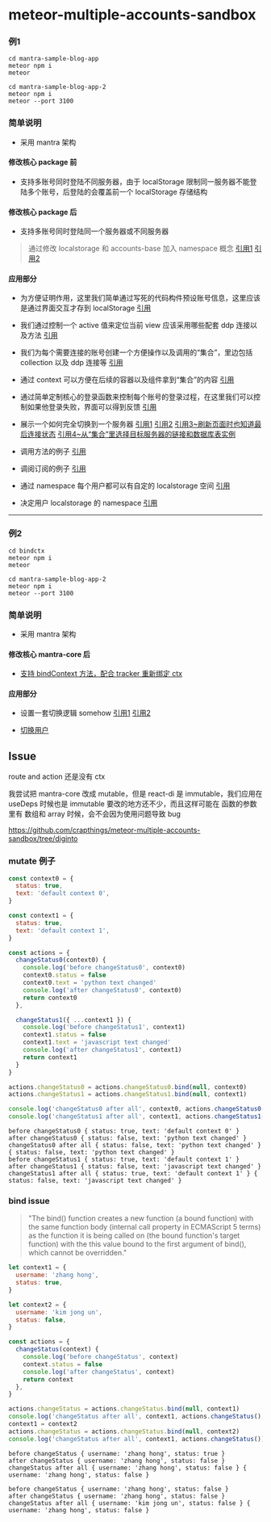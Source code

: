 # meteor-multiple-accounts-sandbox

### 例1

```
cd mantra-sample-blog-app
meteor npm i
meteor
```

```
cd mantra-sample-blog-app-2
meteor npm i
meteor --port 3100
```

### 简单说明

- 采用 mantra 架构

#### 修改核心 package 前

- 支持多账号同时登陆不同服务器，由于 localStorage 限制同一服务器不能登陆多个账号，后登陆的会覆盖前一个 localStorage 存储结构

#### 修改核心 package 后

- 支持多账号同时登陆同一个服务器或不同服务器

> 通过修改 localstorage 和 accounts-base 加入 namespace 概念 [引用1](https://github.com/crapthings/meteor-multiple-accounts-sandbox/blob/master/mantra-sample-blog-app/packages/localstorage/localstorage.js#L68) [引用2](https://github.com/crapthings/meteor-multiple-accounts-sandbox/blob/master/mantra-sample-blog-app/packages/accounts-base/accounts_client.js#L495)

#### 应用部分

- 为方便证明作用，这里我们简单通过写死的代码构件预设账号信息，这里应该是通过界面交互才存到 localStorage [引用](https://github.com/crapthings/meteor-multiple-accounts-sandbox/blob/master/mantra-sample-blog-app/client/configs/context.js#L10)

- 我们通过控制一个 active 值来定位当前 view 应该采用哪些配套 ddp 连接以及方法 [引用](https://github.com/crapthings/meteor-multiple-accounts-sandbox/blob/master/mantra-sample-blog-app/client/configs/context.js#L25)

- 我们为每个需要连接的账号创建一个方便操作以及调用的“集合”，里边包括 collection 以及 ddp 连接等 [引用](https://github.com/crapthings/meteor-multiple-accounts-sandbox/blob/master/mantra-sample-blog-app/client/configs/context.js#L34)

- 通过 context 可以方便在后续的容器以及组件拿到“集合”的内容 [引用](https://github.com/crapthings/meteor-multiple-accounts-sandbox/blob/master/mantra-sample-blog-app/client/configs/context.js#L48)

- 通过简单定制核心的登录函数来控制每个账号的登录过程，在这里我们可以控制如果他登录失败，界面可以得到反馈 [引用](https://github.com/crapthings/meteor-multiple-accounts-sandbox/blob/master/mantra-sample-blog-app/client/configs/context.js#L60)

- 展示一个如何完全切换到一个服务器 [引用1](https://github.com/crapthings/meteor-multiple-accounts-sandbox/blob/master/mantra-sample-blog-app/client/modules/core/components/switch.js#L26) [引用2](https://github.com/crapthings/meteor-multiple-accounts-sandbox/blob/master/mantra-sample-blog-app/client/modules/core/actions/accounts.js#L2) [引用3~刷新页面时也知道最后连接状态](https://github.com/crapthings/meteor-multiple-accounts-sandbox/blob/master/mantra-sample-blog-app/client/configs/context.js#L43) [引用4~从“集合”里选择目标服务器的链接和数据库表实例](https://github.com/crapthings/meteor-multiple-accounts-sandbox/blob/master/mantra-sample-blog-app/client/modules/core/containers/postlist.js#L6)

- 调用方法的例子 [引用](https://github.com/crapthings/meteor-multiple-accounts-sandbox/blob/master/mantra-sample-blog-app/client/modules/core/actions/posts.js#L13)

- 调阅订阅的例子 [引用](https://github.com/crapthings/meteor-multiple-accounts-sandbox/blob/master/mantra-sample-blog-app/client/modules/core/containers/postlist.js#L10)

- 通过 namespace 每个用户都可以有自定的 localstorage 空间 [引用](https://github.com/crapthings/meteor-multiple-accounts-sandbox/blob/master/mantra-sample-blog-app/client/configs/context.js#L20)

- 决定用户 localstorage 的 namespace [引用](https://github.com/crapthings/meteor-multiple-accounts-sandbox/blob/master/mantra-sample-blog-app/client/configs/context.js#L37)

---

### 例2

```
cd bindctx
meteor npm i
meteor
```

```
cd mantra-sample-blog-app-2
meteor npm i
meteor --port 3100
```

### 简单说明

- 采用 mantra 架构

#### 修改核心 mantra-core 后

- [支持 bindContext 方法，配合 tracker 重新绑定 ctx](https://github.com/crapthings/meteor-multiple-accounts-sandbox/blob/master/bindctx/imports/react-deps/packages/mantra-core/src/app.js#L36)

#### 应用部分

- 设置一套切换逻辑 somehow [引用1](https://github.com/crapthings/meteor-multiple-accounts-sandbox/blob/master/bindctx/client/main.js#L23) [引用2](https://github.com/crapthings/meteor-multiple-accounts-sandbox/blob/master/bindctx/client/main.js#L41)

- [切换用户](https://github.com/crapthings/meteor-multiple-accounts-sandbox/blob/master/bindctx/client/modules/core/components/main_layout.js#L11)

## Issue

route and action 还是没有 ctx

我尝试把 mantra-core 改成 mutable，但是 react-di 是 immutable，我们应用在 useDeps 时候也是 immutable
要改的地方还不少，而且这样可能在 函数的参数里有 数组和 array 时候，会不会因为使用问题导致 bug

https://github.com/crapthings/meteor-multiple-accounts-sandbox/tree/diginto

### mutate 例子

```js
const context0 = {
  status: true,
  text: 'default context 0',
}

const context1 = {
  status: true,
  text: 'default context 1',
}

const actions = {
  changeStatus0(context0) {
    console.log('before changeStatus0', context0)
    context0.status = false
    context0.text = 'python text changed'
    console.log('after changeStatus0', context0)
    return context0
  },

  changeStatus1({ ...context1 }) {
    console.log('before changeStatus1', context1)
    context1.status = false
    context1.text = 'javascript text changed'
    console.log('after changeStatus1', context1)
    return context1
  }
}

actions.changeStatus0 = actions.changeStatus0.bind(null, context0)
actions.changeStatus1 = actions.changeStatus1.bind(null, context1)

console.log('changeStatus0 after all', context0, actions.changeStatus0())
console.log('changeStatus1 after all', context1, actions.changeStatus1())
```

```
before changeStatus0 { status: true, text: 'default context 0' }
after changeStatus0 { status: false, text: 'python text changed' }
changeStatus0 after all { status: false, text: 'python text changed' } { status: false, text: 'python text changed' }
before changeStatus1 { status: true, text: 'default context 1' }
after changeStatus1 { status: false, text: 'javascript text changed' }
changeStatus1 after all { status: true, text: 'default context 1' } { status: false, text: 'javascript text changed' }
```

### bind issue

> "The bind() function creates a new function (a bound function) with the same function body (internal call property in ECMAScript 5 terms) as the function it is being called on (the bound function's target function) with the this value bound to the first argument of bind(), which cannot be overridden."

```js
let context1 = {
  username: 'zhang hong',
  status: true,
}

let context2 = {
  username: 'kim jong un',
  status: false,
}

const actions = {
  changeStatus(context) {
    console.log('before changeStatus', context)
    context.status = false
    console.log('after changeStatus', context)
    return context
  },
}

actions.changeStatus = actions.changeStatus.bind(null, context1)
console.log('changeStatus after all', context1, actions.changeStatus(), '\n')
context1 = context2
actions.changeStatus = actions.changeStatus.bind(null, context2)
console.log('changeStatus after all', context1, actions.changeStatus())
```

```
before changeStatus { username: 'zhang hong', status: true }
after changeStatus { username: 'zhang hong', status: false }
changeStatus after all { username: 'zhang hong', status: false } { username: 'zhang hong', status: false }

before changeStatus { username: 'zhang hong', status: false }
after changeStatus { username: 'zhang hong', status: false }
changeStatus after all { username: 'kim jong un', status: false } { username: 'zhang hong', status: false }
```
